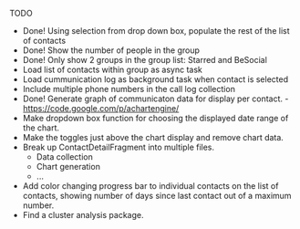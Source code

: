 TODO

- Done! Using selection from drop down box, populate the rest of the list of contacts
- Done! Show the number of people in the group
- Done! Only show 2 groups in the group list: Starred and BeSocial
- Load list of contacts within group as async task
- Load cummunication log as background task when contact is selected
- Include multiple phone numbers in the call log collection
- Done! Generate graph of communicaton data for display per contact.
        - https://code.google.com/p/achartengine/
- Make dropdown box function for choosing the displayed date range of the chart.
- Make the toggles just above the chart display and remove chart data.
- Break up ContactDetailFragment into multiple files.
    - Data collection
    - Chart generation
    - ...
- Add color changing progress bar to individual contacts on the list of contacts,
    showing number of days since last contact out of a maximum number.
- Find a cluster analysis package.
